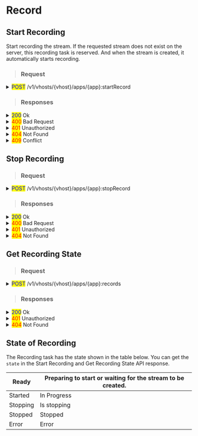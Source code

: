 # Record

## Start Recording

Start recording the stream. If the requested stream does not exist on the server, this recording task is reserved. And when the stream is created, it automatically starts recording.

> ### Request

<details>

<summary><mark style="color:blue;">POST</mark> /v1/vhosts/{vhost}/apps/{app}:startRecord</summary>

#### **Header**

```http
Authorization: Basic {credentials}

# Authorization
    Credentials for HTTP Basic Authentication created with <AccessToken>
```

#### Body : Output the recorded video to a single file

{% code overflow="wrap" %}
```json
{
    "id": "{unique_record_id}",
    "stream": {
        "name": "{output_stream_name}",
        "variantNames": []
    }
}

# id (required)
    unique ID to identify the recording task
    
# stream (required)
    ## name (required)
        output stream name
        
    ## variantNames (optional)
        Array of track names to record. If empty, all tracks will be 
        recorded. This value is Encodes.[Video|Audio|Data].Name in the
        OutputProfile setting.
```
{% endcode %}

#### Body : Output the recorded video to a file at intervals

```json
{
  "id": "{unique_record_id}",
  "stream": {
    "name": "{output_stream_name}"
  },
  "interval": 60000,
  "segmentationRule": "discontinuity"
}

# id (required)
    unique ID to identify the recording task
    
# stream (required)
    ## name (required)
        output stream name
        
    ## variantNames (optional)
        Array of track names to record. If empty, all tracks will be 
        recorded. This value is Encodes.[Video|Audio|Data].Name in the
        OutputProfile setting.

# interval (optional)
    Recording time per file (milliseconds). Not allowed to use with schedule
    
# segmentationRule (optional)
    Define the policy for continuously or discontinuously timestamp 
    in divided recorded files.
    
    continuity : timestamp of recorded files is continuous
    discontinuity(default) : timestamp starts anew for each recorded file
```

#### Body : Output the recorded video to a file at the scheduled time

```json
{
  "id": "{unique_record_id}",
  "stream": {
    "name": "{output_stream_name}"
  },
  "schedule" : "0 */1 *"
  "segmentationRule": "continuity"
}

# id (required)
    unique ID to identify the recording task
    
# stream (required)
    ## name (required)
        output stream name
        
    ## variantNames (optional)
        Array of track names to record. If empty, all tracks will be 
        recorded. This value is Encodes.[Video|Audio|Data].Name in the
        OutputProfile setting.

# schedule (optional)
    <Second Minute Hour> format, same as crontab syntax
    "10 */1 *" means to output the recorded file every 10 minutes of the hour
    Not allowed to use with schedule
    
# segmentationRule (optional)
    Define the policy for continuously or discontinuously timestamp 
    in divided recorded files.
    
    continuity : timestamp of recorded files is continuous
    discontinuity(default) : timestamp starts anew for each recorded file
```

</details>

> ### Responses

<details>

<summary><mark style="color:blue;">200</mark> Ok</summary>

The request has succeeded

#### **Header**

```
Content-Type: application/json
```

#### **Body**

Please note that `responses` are incorrectly returned in Json array format for version 0.15.3 and earlier.

```json
{
    "statusCode": 200,
    "message": "OK",
    "response": {
        "id": "2",
        "state": "ready",
        "vhost": "default",
        "app": "app",
        "stream": {
            "name": "stream",
            "trackIds": [],
            "variantNames": []
        },
        "interval": 60000,
        "segmentationRule": "discontinuity",
        "createdTime": "2023-03-15T21:15:20.113+09:00",
    }
}

# statusCode
	Same as HTTP Status Code
# message
	A human-readable description of the response code
# response
	Created recording task information
```

</details>

<details>

<summary><mark style="color:red;">400</mark> Bad Request</summary>

Invalid request.

</details>

<details>

<summary><mark style="color:red;">401</mark> Unauthorized</summary>

Authentication required

#### **Header**

```http
WWW-Authenticate: Basic realm=”OvenMediaEngine”
```

#### **Body**

```json
{
    "message": "[HTTP] Authorization header is required to call API (401)",
    "statusCode": 401
}
```

</details>

<details>

<summary><mark style="color:red;">404</mark> Not Found</summary>

The given vhost or application name could not be found.

#### **Body**

```json
{
    "message": "[HTTP] Could not find the application: [vhost/app1] (404)",
    "statusCode": 404
}
```

</details>

<details>

<summary><mark style="color:red;">409</mark> Conflict</summary>

duplicate ID

</details>

## Stop Recording

> ### Request

<details>

<summary><mark style="color:blue;">POST</mark> /v1/vhosts/{vhost}/apps/{app}:stopRecord</summary>

#### **Header**

```http
Authorization: Basic {credentials}

# Authorization
    Credentials for HTTP Basic Authentication created with <AccessToken>
```

#### Body&#x20;

{% code overflow="wrap" %}
```json
{
    "id": "{unique_record_id}"
}

# id (required)
    unique ID to identify the recording task
```
{% endcode %}

</details>

> ### Responses

<details>

<summary><mark style="color:blue;">200</mark> Ok</summary>

The request has succeeded

#### **Header**

```
Content-Type: application/json
```

#### **Body**

```json
{
    "statusCode": 200,
    "message": "OK",
}

# statusCode
	Same as HTTP Status Code
# message
	A human-readable description of the response code
```

</details>

<details>

<summary><mark style="color:red;">400</mark> Bad Request</summary>

Invalid request.

</details>

<details>

<summary><mark style="color:red;">401</mark> Unauthorized</summary>

Authentication required

#### **Header**

```http
WWW-Authenticate: Basic realm=”OvenMediaEngine”
```

#### **Body**

```json
{
    "message": "[HTTP] Authorization header is required to call API (401)",
    "statusCode": 401
}
```

</details>

<details>

<summary><mark style="color:red;">404</mark> Not Found</summary>

The given vhost/application name or id of recording task could not be found.

#### **Body**

```json
{
    "message": "[HTTP] Could not find the application: [vhost/app1] (404)",
    "statusCode": 404
}
```

</details>

## Get Recording State

> ### Request

<details>

<summary><mark style="color:blue;">POST</mark> /v1/vhosts/{vhost}/apps/{app}:records</summary>

#### **Header**

```http
Authorization: Basic {credentials}

# Authorization
    Credentials for HTTP Basic Authentication created with <AccessToken>
```

#### Body&#x20;

{% code overflow="wrap" %}
```json
{
    "id": "{unique_record_id}"
}

# id (optional)
    unique ID to identify the recording task. If no id is given in the request, the full list is returned.
```
{% endcode %}

</details>

> ### Responses

<details>

<summary><mark style="color:blue;">200</mark> Ok</summary>

The request has succeeded

#### **Header**

```
Content-Type: application/json
```

#### **Body**

The `response` is <mark style="color:green;">Json array</mark> format.

```json
{
    "statusCode": 200,
    "message": "OK",
    "response": [
        {
            "id": "2",
            "state": "recording",
            "vhost": "default",
            "app": "app",
            "stream": {
                "name": "stream",
                "trackIds": [],
                "variantNames": []
            },
            "interval": 60000,
            "segmentationRule": "discontinuity",
            "createdTime": "2023-03-15T21:15:20.113+09:00",
        },
        {
            "id": "3",
            ...
        }
    ]
}

# statusCode
	Same as HTTP Status Code
# message
	A human-readable description of the response code
# response
	Information of recording tasks. If there is no recording task, 
	response with empty array ("response": [])
```

</details>

<details>

<summary><mark style="color:red;">401</mark> Unauthorized</summary>

Authentication required

#### **Header**

```http
WWW-Authenticate: Basic realm=”OvenMediaEngine”
```

#### **Body**

```json
{
    "message": "[HTTP] Authorization header is required to call API (401)",
    "statusCode": 401
}
```

</details>

<details>

<summary><mark style="color:red;">404</mark> Not Found</summary>

The given vhost or application name could not be found.

#### **Body**

```json
{
    "message": "[HTTP] Could not find the application: [vhost/app1] (404)",
    "statusCode": 404
}
```

</details>

## State of Recording

The Recording task has the state shown in the table below. You can get the `state` in the Start Recording and Get Recording State API response.

| Ready    | Preparing to start or waiting for the stream to be created. |
| -------- | ----------------------------------------------------------- |
| Started  | In Progress                                                 |
| Stopping | Is stopping                                                 |
| Stopped  | Stopped                                                     |
| Error    | Error                                                       |
